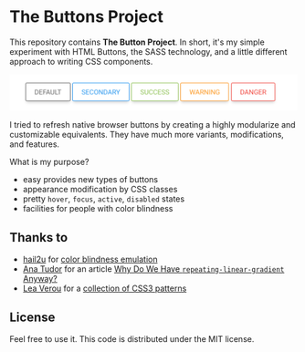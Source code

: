 The Buttons Project
===============================

This repository contains **The Button Project**. In short, it's my simple experiment with HTML Buttons, the SASS technology, and a little different approach to writing CSS components.

![Button screenshot](_resource/buttons.png)

I tried to refresh native browser buttons by creating a highly modularize and customizable equivalents. They have much more variants, modifications, and features.

What is my purpose?
- easy provides new types of buttons
- appearance modification by CSS classes
- pretty `hover`, `focus`, `active`, `disabled` states
- facilities for people with color blindness

## Thanks to
- [hail2u](https://github.com/hail2u) for [color blindness emulation](https://github.com/hail2u/color-blindness-emulation)
- [Ana Tudor](https://css-tricks.com/author/thebabydino/) for an article [Why Do We Have `repeating-linear-gradient` Anyway?](https://css-tricks.com/why-do-we-have-repeating-linear-gradient-anyway/)
- [Lea Verou](http://lea.verou.me/) for a [collection of CSS3 patterns](http://lea.verou.me/css3patterns/)

## License
Feel free to use it. This code is distributed under the MIT license.
